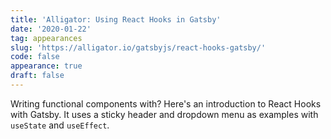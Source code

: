 ```yaml
---
title: 'Alligator: Using React Hooks in Gatsby'
date: '2020-01-22'
tag: appearances
slug: 'https://alligator.io/gatsbyjs/react-hooks-gatsby/'
code: false
appearance: true
draft: false
---
```


Writing functional components with? Here's an introduction to React Hooks with Gatsby. It uses a sticky header and dropdown menu as examples with `useState` and `useEffect`.